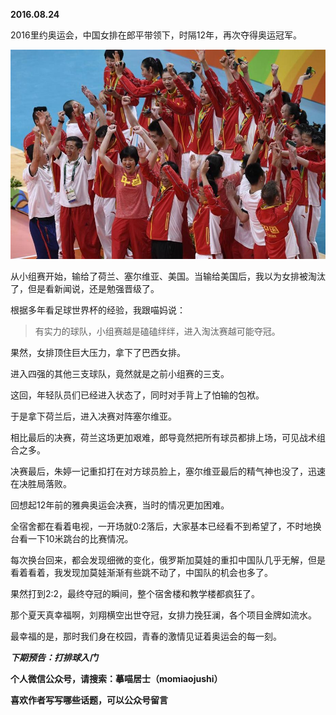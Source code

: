 
          
            
**2016.08.24**

2016里约奥运会，中国女排在郎平带领下，时隔12年，再次夺得奥运冠军。




![](img/51001-f5776401b6708c43.jpg)




从小组赛开始，输给了荷兰、塞尔维亚、美国。当输给美国后，我以为女排被淘汰了，但是看新闻说，还是勉强晋级了。

根据多年看足球世界杯的经验，我跟喵妈说：
>有实力的球队，小组赛越是磕磕绊绊，进入淘汰赛越可能夺冠。



果然，女排顶住巨大压力，拿下了巴西女排。

进入四强的其他三支球队，竟然就是之前小组赛的三支。

这回，年轻队员们已经进入状态了，同时对手背上了怕输的包袱。

于是拿下荷兰后，进入决赛对阵塞尔维亚。

相比最后的决赛，荷兰这场更加艰难，郎导竟然把所有球员都排上场，可见战术组合之多。

决赛最后，朱婷一记重扣打在对方球员脸上，塞尔维亚最后的精气神也没了，迅速在决胜局落败。

回想起12年前的雅典奥运会决赛，当时的情况更加困难。

全宿舍都在看着电视，一开场就0:2落后，大家基本已经看不到希望了，不时地换台看一下10米跳台的比赛情况。

每次换台回来，都会发现细微的变化，俄罗斯加莫娃的重扣中国队几乎无解，但是看着看着，我发现加莫娃渐渐有些跳不动了，中国队的机会也多了。

果然打到2:2，最终夺冠的瞬间，整个宿舍楼和教学楼都疯狂了。

那个夏天真幸福啊，刘翔横空出世夺冠，女排力挽狂澜，各个项目金牌如流水。

最幸福的是，那时我们身在校园，青春的激情见证着奥运会的每一刻。


***下期预告：打排球入门***


**个人微信公众号，请搜索：摹喵居士（momiaojushi）**

**喜欢作者写写哪些话题，可以公众号留言**

          
        